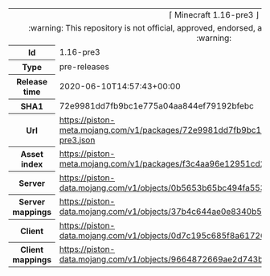<html><table>
<tr><td colspan="2" align="center"><img width="0" height="0"><br/>⌈ Minecraft 1.16-pre3 ⌋<br/><img width="0" height="0"></td></tr>
<tr><td colspan="2" align="center"><img width="0" height="0"><br/>
:warning: This repository is not official, approved, endorsed, associated or connected with Mojang :warning:
<br/><img width="0" height="0"></td></tr>
<tr><th>Id</th><td>1.16-pre3</td></tr>
<tr><th>Type</th><td>pre-releases</td></tr>
<tr><th>Release time</th><td>2020-06-10T14:57:43+00:00</td></tr>
<tr><th>SHA1</th><td>72e9981dd7fb9bc1e775a04aa844ef79192bfebc</td></tr>
<tr><th>Url</th><td><a href="https://piston-meta.mojang.com/v1/packages/72e9981dd7fb9bc1e775a04aa844ef79192bfebc/1.16-pre3.json">https://piston-meta.mojang.com/v1/packages/72e9981dd7fb9bc1e775a04aa844ef79192bfebc/1.16-pre3.json</a></td></tr>
<tr><th>Asset index</th><td><a href="https://piston-meta.mojang.com/v1/packages/f3c4aa96e12951cd2781b3e1c0e8ab82bf719cf2/1.16.json">https://piston-meta.mojang.com/v1/packages/f3c4aa96e12951cd2781b3e1c0e8ab82bf719cf2/1.16.json</a></td></tr>
<tr><th>Server</th><td><a href="https://piston-data.mojang.com/v1/objects/0b5653b65bc494fa55349682cebf50abf0d72ad9/server.jar">https://piston-data.mojang.com/v1/objects/0b5653b65bc494fa55349682cebf50abf0d72ad9/server.jar</a></td></tr>
<tr><th>Server mappings</th><td><a href="https://piston-data.mojang.com/v1/objects/37b4c644ae0e8340b5867f985582dfe9941f5abd/server.txt">https://piston-data.mojang.com/v1/objects/37b4c644ae0e8340b5867f985582dfe9941f5abd/server.txt</a></td></tr>
<tr><th>Client</th><td><a href="https://piston-data.mojang.com/v1/objects/0d7c195c685f8a6172696c9a7f8f4e5d76185528/client.jar">https://piston-data.mojang.com/v1/objects/0d7c195c685f8a6172696c9a7f8f4e5d76185528/client.jar</a></td></tr>
<tr><th>Client mappings</th><td><a href="https://piston-data.mojang.com/v1/objects/9664872669ae2d743b0af62ac49fc78e1f3ee4e8/client.txt">https://piston-data.mojang.com/v1/objects/9664872669ae2d743b0af62ac49fc78e1f3ee4e8/client.txt</a></td></tr>
</table></html>